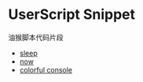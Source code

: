 # UserScript Snippet

油猴脚本代码片段

- [sleep](./sleep.js)
- [now](./now.js)
- [colorful console](./colorful-console.js)
